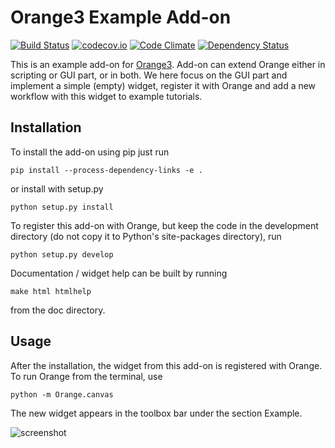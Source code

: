 Orange3 Example Add-on
======================

[![Build Status](https://travis-ci.org/zidarsk8/world_bank_data.svg?branch=master)](https://travis-ci.org/zidarsk8/world_bank_data/builds)
[![codecov.io](https://codecov.io/github/zidarsk8/world_bank_data/coverage.svg?branch=master)](https://codecov.io/github/zidarsk8/world_bank_data?branch=master)
[![Code Climate](https://codeclimate.com/github/zidarsk8/world_bank_data/badges/gpa.svg)](https://codeclimate.com/github/zidarsk8/world_bank_data)
[![Dependency Status](https://www.versioneye.com/user/projects/5739ad4fa0ca35005084183e/badge.svg?style=flat)](https://www.versioneye.com/user/projects/5739ad4fa0ca35005084183e)

This is an example add-on for [Orange3](http://orange.biolab.si). Add-on can extend Orange either 
in scripting or GUI part, or in both. We here focus on the GUI part and implement a simple (empty) widget,
register it with Orange and add a new workflow with this widget to example tutorials.

Installation
------------

To install the add-on using pip just run

    pip install --process-dependency-links -e .

or install with setup.py

    python setup.py install 

To register this add-on with Orange, but keep the code in the development directory (do not copy it to 
Python's site-packages directory), run

    python setup.py develop

Documentation / widget help can be built by running

    make html htmlhelp

from the doc directory.

Usage
-----

After the installation, the widget from this add-on is registered with Orange. To run Orange from the terminal,
use

    python -m Orange.canvas

The new widget appears in the toolbox bar under the section Example.

![screenshot](https://github.com/biolab/orange3-example-addon/blob/master/screenshot.png)
